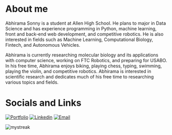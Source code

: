# About me

Abhirama Sonny is a student at Allen High School. He plans to major in Data Science and has experience programming in Python, machine learning, front and back-end web development, and competitive robotics. He is also interested in fields such as Machine Learning, Computational Biology, Fintech, and Autonomous Vehicles.

Abhirama is currently researching molecular biology and its applications with computer science, working on FTC Robotics, and preparing for USABO. In his free time, Abhirama enjoys biking, playing chess, typing, swimming, playing the violin, and competitive robotics. Abhirama is interested in scientific research and dedicates much of his free time to researching various topics and fields.


# Socials and Links 
[![Portfolio](https://img.shields.io/badge/my_portfolio-000?style=for-the-badge&logo=ko-fi&logoColor=white)](https://abhiramasonny.github.io/) 
[![Linkedin](https://img.shields.io/badge/linkedin-0A66C2?style=for-the-badge&logo=linkedin&logoColor=white)](https://www.linkedin.com/in/abhirama-sonny-90452127b/)
[![Email](https://img.shields.io/badge/Gmail-D14836?style=for-the-badge&logo=gmail&logoColor=white)](mailto:abhirama.sonny@gmail.com)
<div>

  <img src="https://github-readme-streak-stats.herokuapp.com/?user=abhiramasonny&theme=tokyonight" alt="mystreak"/>
  
</div>
